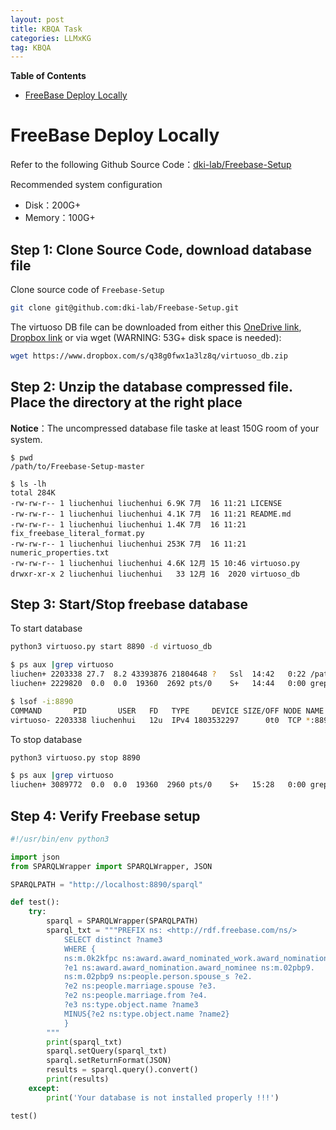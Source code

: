 ```yaml
---
layout: post
title: KBQA Task
categories: LLMxKG
tag: KBQA
---
```


**Table of Contents**
- [FreeBase Deploy Locally](#freebase-deploy-locally)

# FreeBase Deploy Locally

Refer to the following Github Source Code：[dki-lab/Freebase-Setup](https://github.com/dki-lab/Freebase-Setup)

Recommended system configuration
- Disk：200G+
- Memory：100G+

## Step 1: Clone Source Code, download database file

Clone source code of `Freebase-Setup`

```bash
git clone git@github.com:dki-lab/Freebase-Setup.git
```

The virtuoso DB file can be downloaded from either this [OneDrive link](https://buckeyemailosu-my.sharepoint.com/personal/su_809_osu_edu/_layouts/15/onedrive.aspx?id=%2Fpersonal%2Fsu%5F809%5Fosu%5Fedu%2FDocuments%2Fvirtuoso%5Fdb%2Ezip&parent=%2Fpersonal%2Fsu%5F809%5Fosu%5Fedu%2FDocuments&ga=1), [Dropbox link](https://www.dropbox.com/s/q38g0fwx1a3lz8q/virtuoso_db.zip) or via wget (WARNING: 53G+ disk space is needed):

```bash
wget https://www.dropbox.com/s/q38g0fwx1a3lz8q/virtuoso_db.zip
```

## Step 2: Unzip the database compressed file. Place the directory at the right place

**Notice**：The uncompressed database file taske at least 150G room of your system.

```base
$ pwd
/path/to/Freebase-Setup-master

$ ls -lh
total 284K
-rw-rw-r-- 1 liuchenhui liuchenhui 6.9K 7月  16 11:21 LICENSE
-rw-rw-r-- 1 liuchenhui liuchenhui 4.1K 7月  16 11:21 README.md
-rw-rw-r-- 1 liuchenhui liuchenhui 1.4K 7月  16 11:21 fix_freebase_literal_format.py
-rw-rw-r-- 1 liuchenhui liuchenhui 253K 7月  16 11:21 numeric_properties.txt
-rw-rw-r-- 1 liuchenhui liuchenhui 4.6K 12月 15 10:46 virtuoso.py
drwxr-xr-x 2 liuchenhui liuchenhui   33 12月 16  2020 virtuoso_db
```

## Step 3: Start/Stop freebase database

To start database

```bash
python3 virtuoso.py start 8890 -d virtuoso_db

$ ps aux |grep virtuoso
liuchen+ 2203338 27.7  8.2 43393876 21804648 ?   Ssl  14:42   0:22 /path/to/virtuoso-opensource/bin/virtuoso-t +configfile virtuoso_db/virtuoso.ini +wait
liuchen+ 2229820  0.0  0.0  19360  2692 pts/0    S+   14:44   0:00 grep --color=auto virtuoso

$ lsof -i:8890
COMMAND       PID       USER   FD   TYPE     DEVICE SIZE/OFF NODE NAME
virtuoso- 2203338 liuchenhui   12u  IPv4 1803532297      0t0  TCP *:8890 (LISTEN)
```

To stop database
```bash
python3 virtuoso.py stop 8890

$ ps aux |grep virtuoso
liuchen+ 3089772  0.0  0.0  19360  2960 pts/0    S+   15:28   0:00 grep --color=auto virtuoso
```

## Step 4: Verify Freebase setup

```python
#!/usr/bin/env python3

import json
from SPARQLWrapper import SPARQLWrapper, JSON

SPARQLPATH = "http://localhost:8890/sparql"

def test():
    try:
        sparql = SPARQLWrapper(SPARQLPATH)
        sparql_txt = """PREFIX ns: <http://rdf.freebase.com/ns/>
            SELECT distinct ?name3
            WHERE {
            ns:m.0k2kfpc ns:award.award_nominated_work.award_nominations ?e1.
            ?e1 ns:award.award_nomination.award_nominee ns:m.02pbp9.
            ns:m.02pbp9 ns:people.person.spouse_s ?e2.
            ?e2 ns:people.marriage.spouse ?e3.
            ?e2 ns:people.marriage.from ?e4.
            ?e3 ns:type.object.name ?name3
            MINUS{?e2 ns:type.object.name ?name2}
            }
        """
        print(sparql_txt)
        sparql.setQuery(sparql_txt)
        sparql.setReturnFormat(JSON)
        results = sparql.query().convert()
        print(results)
    except:
        print('Your database is not installed properly !!!')

test()
```